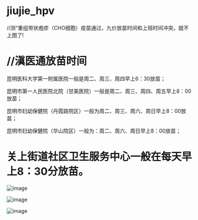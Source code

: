 # jiujie_hpv

//测“重组带状疱疹（CHO细胞）疫苗通过，九价放苗时间和上班时间冲突，就不上图了!

//滇医通放苗时间
=======================================================================
昆明医科大学第一附属医院一般是周二、周三、周四早上6：30放苗；

昆明市第一人民医院北院（甘美医院）一般是周二、周三、周四、周五早上8：00放苗；

昆明市妇幼保健院（丹霞路院区）一般为周二、周三、周六、周日早上8：00放苗；

昆明市妇幼保健院（华山院区）一般为：周二、周六、周日早上8：00放苗；

关上街道社区卫生服务中心一般在每天早上8：30分放苗。
=======================================================================

![image]( https://github.com/lkboboy/jiujie_hpv/blob/master/out/artifacts/demo_jar/2.png)

![image]( https://github.com/lkboboy/jiujie_hpv/blob/master/out/artifacts/demo_jar/1.png)

![image]( https://github.com/lkboboy/jiujie_hpv/blob/master/out/artifacts/demo_jar/3.jpg)
